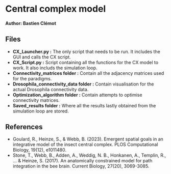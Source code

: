 # Central complex model
#### Author: Bastien Clémot


## Files
- **CX_Launcher.py :** The only script that needs to be run. It includes the GUI and calls the CX script.
- **CX_Script.py :** Script containing all the functions for the CX model to work. It also includs the simulation loop.
- **Connectivity_matrices folder :** Contain all the adjacency matrices used for the paradigms.
- **Drosophila_connectivity_data folder :** Contain visualisation for the actual Drosophila connectivity data.
- **Optimization_algorithm folder :** Contain attempts to optimise connectivity matrices.
- **Saved_results folder :** Where all the results lastly obtained from the simulation loop are stored.


## References
- Goulard, R., Heinze, S., & Webb, B. (2023). Emergent spatial goals in an integrative model of the insect central complex. PLOS Computational Biology, 19(12), e1011480.
- Stone, T., Webb, B., Adden, A., Weddig, N. B., Honkanen, A., Templin, R., ... & Heinze, S. (2017). An anatomically constrained model for path integration in the bee brain. Current Biology, 27(20), 3069-3085.